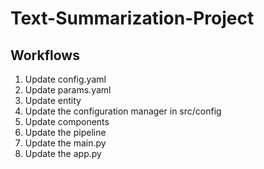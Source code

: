 # Text-Summarization-Project

## Workflows
1. Update config.yaml
2. Update params.yaml
3. Update entity
4. Update the configuration manager in src/config
5. Update components
6. Update the pipeline
7. Update the main.py
8. Update the app.py